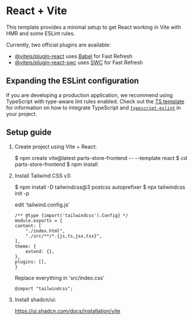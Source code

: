 # React + Vite

This template provides a minimal setup to get React working in Vite with HMR and some ESLint rules.

Currently, two official plugins are available:

- [@vitejs/plugin-react](https://github.com/vitejs/vite-plugin-react/blob/main/packages/plugin-react) uses [Babel](https://babeljs.io/) for Fast Refresh
- [@vitejs/plugin-react-swc](https://github.com/vitejs/vite-plugin-react/blob/main/packages/plugin-react-swc) uses [SWC](https://swc.rs/) for Fast Refresh

## Expanding the ESLint configuration

If you are developing a production application, we recommend using TypeScript with type-aware lint rules enabled. Check out the [TS template](https://github.com/vitejs/vite/tree/main/packages/create-vite/template-react-ts) for information on how to integrate TypeScript and [`typescript-eslint`](https://typescript-eslint.io) in your project.

## Setup guide

1.  Create project using Vite + React:

    $ npm create vite@latest parts-store-frontend -- --template react
    $ cd parts-store-frontend
    $ npm install

2.  Install Tailwind CSS v3:

    $ npm install -D tailwindcss@3 postcss autoprefixer
    $ npx tailwindcss init -p
    
    edit 'tailwind.config.js'

        /** @type {import('tailwindcss').Config} */
        module.exports = {
        content: [
            "./index.html",
            "./src/**/*.{js,ts,jsx,tsx}",
        ],
        theme: {
            extend: {},
        },
        plugins: [],
        }
    
    Replace everything in 'src/index.css'

        @import "tailwindcss";

3.  Install shadcn/ui:

    https://ui.shadcn.com/docs/installation/vite

